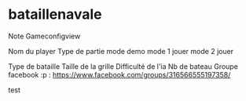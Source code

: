 bataillenavale
==============

Note Gameconfigview 

Nom du player
Type de partie mode demo
		mode 1 jouer
		mode 2 jouer 

Type de bataille
Taille de la grille 
Difficulté de l'ia
Nb de bateau
Groupe facebook :p  : https://www.facebook.com/groups/316566555197358/


test